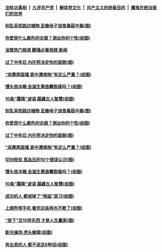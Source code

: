 ####  [法轮功真相](../../../../basic/blob/master/README.md?t=10261902) &nbsp;|&nbsp; [九评共产党](../../../../9ping.md/blob/master/README.md?t=10261902) &nbsp;|&nbsp; [解体党文化](../../../../jtdwh.md/blob/master/README.md?t=10261902)  &nbsp;|&nbsp; [共产主义的终极目的](../../../../gczydzjmd.md/blob/master/README.md?t=10261902) &nbsp;|&nbsp; [魔鬼在统治我们的世界](../../../../mgztzwmdsj.md/blob/master/README.md?t=10261902) 

#### [别乱采拾路边植物 亚裔母子误食毒菇中毒(图)](../pages/p8/1020126.md?t=10261902) 

#### [你爱穿什么颜色的衣服？测出你的个性(组图)](../pages/p8/1020092.md?t=10261902) 

#### [油管热门频道 翻墙必看视频 新闻](http://209.250.226.216:81/youtube.html?10261902)

#### [过了中年后 内在将决定你的面貌(图)](../pages/p8/1019960.md?t=10261902) 

#### [“床靠两面墙 家中遭病殃”有这么严重？(组图)](../pages/p8/1018906.md?t=10261902) 

#### [馒头放冰箱 会滋生黄曲霉致癌吗？(组图)](../pages/p8/1018680.md?t=10261902) 

#### [10条“霜降”谚语 蕴藏古人智慧(组图)](../pages/p8/1019860.md?t=10261902) 


#### [别乱采拾路边植物 亚裔母子误食毒菇中毒(图)](../pages/p8/1020126.md?t=10261902) 


#### [你爱穿什么颜色的衣服？测出你的个性(组图)](../pages/p8/1020092.md?t=10261902) 

#### [过了中年后 内在将决定你的面貌(图)](../pages/p8/1019960.md?t=10261902) 



#### [“床靠两面墙 家中遭病殃”有这么严重？(组图)](../pages/p8/1018906.md?t=10261902) 

#### [切勿轻忽 高血压的10个错误认识(图)](../pages/p8/1019882.md?t=10261902) 

#### [馒头放冰箱 会滋生黄曲霉致癌吗？(组图)](../pages/p8/1018680.md?t=10261902) 

#### [10条“霜降”谚语 蕴藏古人智慧(组图)](../pages/p8/1019860.md?t=10261902) 

#### [成功的人 都戒掉了“拖延”恶习(组图)](../pages/p8/1018683.md?t=10261902) 


#### [上厕所带手机 看完这些再也不敢了(组图)](../pages/p8/1018830.md?t=10261902) 

#### [“放下”这15样东西 才是人生赢家(图)](../pages/p8/1019783.md?t=10261902) 


#### [新光操场 虎头蜂窝(组图)](../pages/p8/1019700.md?t=10261902) 

#### [有出息的人 都不说这6种话(组图)](../pages/p8/1019245.md?t=10261902) 



<img src='http://gfw-breaker.win/goodnews/indexes/p8.md' width='0px' height='0px'/>
